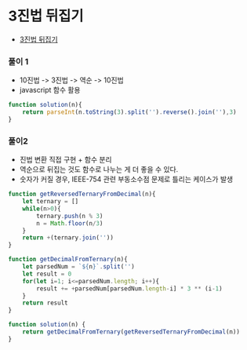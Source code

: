 
# 3진법 뒤집기
  -  [3진법 뒤집기](https://programmers.co.kr/learn/courses/30/lessons/68935)



### 풀이 1
  - 10진법 -> 3진법 -> 역순 -> 10진법
  - javascript 함수 활용

```javascript
function solution(n){
    return parseInt(n.toString(3).split('').reverse().join(''),3)
}
```

### 풀이2
  - 진법 변환 직접 구현 + 함수 분리
  - 역순으로 뒤집는 것도 함수로 나누는 게 더 좋을 수 있다.
  - 숫자가 커질 경우, IEEE-754 관련 부동소수점 문제로 틀리는 케이스가 발생

```javascript
function getReversedTernaryFromDecimal(n){
    let ternary = []
    while(n>0){
        ternary.push(n % 3)
        n = Math.floor(n/3)
    }
    return +(ternary.join(''))
}

function getDecimalFromTernary(n){
    let parsedNum = `${n}`.split('')
    let result = 0
    for(let i=1; i<=parsedNum.length; i++){
        result += +parsedNum[parsedNum.length-i] * 3 ** (i-1)
    }
    return result
}

function solution(n) {
    return getDecimalFromTernary(getReversedTernaryFromDecimal(n))
}
```